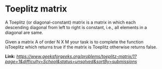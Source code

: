 # Toeplitz matrix
A Toeplitz (or diagonal-constant) matrix is a matrix in which each descending diagonal from left to right is constant, i.e., all elements in a diagonal are same.  
  
Given a matrix A of order N X M your task is to complete the function isToeplitz which returns true if the matrix is Toeplitz otherwise returns false.  
  
**Link:** _https://www.geeksforgeeks.org/problems/toeplitz-matrix/1?page=1&difficulty=School&status=unsolved&sortBy=submissions_
